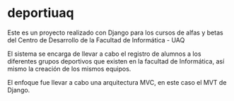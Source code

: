 deportiuaq
======

Este es un proyecto realizado con Django para los cursos de alfas y betas 
del Centro de Desarrollo de la Facultad de Informática - UAQ

El sistema se encarga de llevar a cabo el registro de alumnos
a los diferentes grupos deportivos que existen en la facultad de Informática,
así mismo la creación de los mismos equipos.

El enfoque fue llevar a cabo una arquitectura MVC, en este caso el MVT de
Django.
